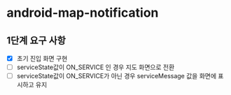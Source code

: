 # android-map-notification
## 1단계 요구 사항
- [x] 초기 진입 화면 구현
- [ ] serviceState값이 ON_SERVICE 인 경우 지도 화면으로 전환
- [ ] serviceState값이 ON_SERVICE가 아닌 경우 serviceMessage 값을 화면에 표시하고 유지